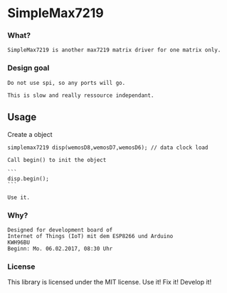 SimpleMax7219
=============

### What?

    SimpleMax7219 is another max7219 matrix driver for one matrix only.
    
### Design goal
    
    Do not use spi, so any ports will go. 
    
    This is slow and really ressource independant. 
    
## Usage    

Create a object 
    
```
simplemax7219 disp(wemosD8,wemosD7,wemosD6); // data clock load
```
    
    Call begin() to init the object
    
    ```
    disp.begin();
    ```
    
    Use it.

### Why?

    Designed for development board of
    Internet of Things (IoT) mit dem ESP8266 und Arduino
    KWH96BU
    Beginn: Mo. 06.02.2017, 08:30 Uhr 

### License

This library is licensed under the MIT license. Use it! Fix it! Develop it!

